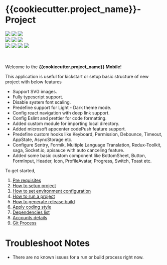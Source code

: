 # {{cookiecutter.project_name}}-Project

<img src="https://badgen.net/badge/App Name/{{cookiecutter.project_name}}
/blue"> <img src="https://badgen.net/badge/Bundle | Package/{{cookiecutter.bundle_identifier}}
/blue?icon=apple"> <img src="https://badgen.net/badge/Platforms/Android | IOS /blue?icon=googleplay">
<br/>
<img src="https://badgen.net/badge/License/MIT License/red"> <img src="https://badgen.net/badge/Framework/React Native/red?icon=atom"> <img src="https://badgen.net/badge/Code Style/Standard/red">
<br/>
<img src="https://badgen.net/badge/Npm/v8.8.0/green?icon=npm"> <img src="https://badgen.net/badge/React/v17.0.2/green?icon=atom"> <img src="https://badgen.net/badge/React Native/v0.68.2/green?icon=atom"> <img src="https://badgen.net/badge/codebeat/A?icon=codebeat&color=green" />
<br/><br/><br/>

Welcome to the **{{cookiecutter.project_name}}
Mobile**!

This application is useful for kickstart or setup basic structure of new project with below features

- Support SVG images.
- Fully typescript support.
- Disable system font scaling.
- Predefine support for Light - Dark theme mode.
- Config react navigation with deep link support.
- Config Eslint and prettier for code formatting.
- Added custom module for importing local directory.
- Added microsoft appcenter codePush feature support.
- Predefine custom hooks like Keyboard, Permission, Debounce, Timeout, AppState, AsyncStorage etc.
- Configure Sentry, Formik, Multiple Language Translation, Redux-Toolkit, saga, Socket.io, apisauce with auto canceling feature.
- Added some basic custom component like BottomSheet, Button, FormInput, Header, Icon, ProfileAvatar, Progress, Switch, Toast etc.

To get started,

1. [Pre requisites](./wiki/0.-Pre-Requisites.md)
1. [How to setup project](./wiki/1.-Project-Setup.md)
1. [How to set environment configuration](./wiki/2.-Environment-Setup.md)
1. [How to run a project](./wiki/3.-Run-Project.md)
1. [How to generate release build](./wiki/4.-Release-Build.md)
1. [Apply coding style](./wiki/5.-Coding-Style.md)
1. [Dependencies list](./wiki/6.-Package.md)
1. [Accounts details](./wiki/7.-Accounts.md)
1. [Git Process](./wiki/8.-Git-Process.md)

# Troubleshoot Notes

- There are no known issues for a run or build process right now.
